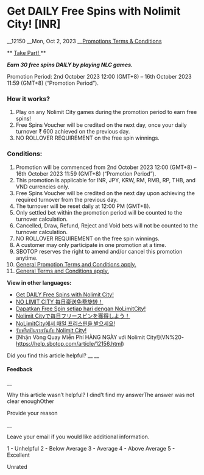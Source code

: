 # Get DAILY Free Spins with Nolimit City! [INR]

__12150 __Mon, Oct 2, 2023 __[Promotions Terms & Conditions](https://help.sbotop.com/category/rules-regulations/promotions-terms-conditions/35/ "Categories » Rules & Regulations » Promotions Terms & Conditions ")

** [ Take Part!  ](https://www.sbotop.com/games) **

_**Earn 30 free spins DAILY by playing NLC games.**_

Promotion Period: 2nd October 2023 12:00 (GMT+8) – 16th October 2023 11:59 (GMT+8) (“Promotion Period”).

###  How it works? 

  1. Play on any Nolimit City games during the promotion period to earn free spins!
  2. Free Spins Voucher will be credited on the next day, once your daily turnover ₹ 600 achieved on the previous day.
  3. NO ROLLOVER REQUIREMENT on the free spin winnings.



###  Conditions: 

  1. Promotion will be commenced from 2nd October 2023 12:00 (GMT+8) – 16th October 2023 11:59 (GMT+8) (“Promotion Period”).
  2. This promotion is applicable for INR, JPY, KRW, RM, RMB, RP, THB, and VND currencies only.
  3. Free Spins Voucher will be credited on the next day upon achieving the required turnover from the previous day.
  4. The turnover will be reset daily at 12:00 PM (GMT+8).
  5. Only settled bet within the promotion period will be counted to the turnover calculation.
  6. Cancelled, Draw, Refund, Reject and Void bets will not be counted to the turnover calculation.
  7. NO ROLLOVER REQUIREMENT on the free spin winnings.
  8. A customer may only participate in one promotion at a time.
  9. SBOTOP reserves the right to amend and/or cancel this promotion anytime.
  10. [ General Promotion Terms and Conditions apply. ](https://help.sbotop.com/article/general-promotion-terms-conditions-265.html)
  11. [ General Terms and Conditions apply. ](https://help.sbotop.com/article/general-promotion-terms-conditions-265.html)



**View in other languages:**

  * [Get DAILY Free Spins with Nolimit City!](https://help.sbotop.com/article/12157.html)
  * [NO LIMIT CITY 每日豪送免费旋转！](https://help.sbotop.com/article/12151.html)
  * [Dapatkan Free Spin setiap hari dengan NoLimitCity!](https://help.sbotop.com/article/12152.html)
  * [Nolimit Cityで毎日フリースピンを獲得しよう！](https://help.sbotop.com/article/12153.html)
  * [NoLimitCity에서 매일 프리스핀을 받으세요!](https://help.sbotop.com/article/12154.html)
  * [รับฟรีสปินรายวันกับ Nolimit City!](https://help.sbotop.com/article/12155.html)
  * [Nhận Vòng Quay Miễn Phí HÀNG NGÀY với Nolimit City!](VN%20- https://help.sbotop.com/article/12156.html)



Did you find this article helpful?  __ __

#### Feedback

__

Why this article wasn’t helpful? I dind’t find my answerThe answer was not clear enoughOther

Provide your reason

__

Leave your email if you would like additional information.

1 - Unhelpful 2 - Below Average 3 - Average 4 - Above Average 5 - Excellent

Unrated
